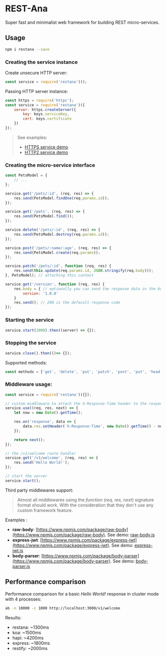# REST-Ana
Super fast and minimalist web framework for building REST micro-services.

## Usage
```bash
npm i restana --save
```
### Creating the service instance
Create unsecure HTTP server:
```js
const service = require('restana')();
```
Passing HTTP server instance:
```js
const https = require('https');
const service = require('restana')({
    server: https.createServer({
        key: keys.serviceKey,
        cert: keys.certificate
    })
});
```
> See examples:
> * [HTTPS service demo](demos/https-service.js)
> * [HTTP2 service demo](demos/http2-service.js)

### Creating the micro-service interface
```js
const PetsModel = {
    // ... 
};

service.get('/pets/:id', (req, res) => {
    res.send(PetsModel.findOne(req.params.id));
});

service.get('/pets', (req, res) => {
    res.send(PetsModel.find());
});

service.delete('/pets/:id', (req, res) => {
    res.send(PetsModel.destroy(req.params.id));
});

service.post('/pets/:name/:age', (req, res) => {
    res.send(PetsModel.create(req.params));
});

service.patch('/pets/:id', function (req, res) {
    res.send(this.update(req.params.id, JSON.stringify(req.body)));
}, PetsModel); // attaching this context

service.get('/version', function (req, res) {
    res.body = { // optionally you can send the response data in the body property
        version: '1.0.0'
    }
    res.send(); // 200 is the defacult response code
});
```
### Starting the service
```js
service.start(3000).then((server) => {});
```
### Stopping the service
```js
service.close().then(()=> {});
```
Supported methods:
```js
const methods = ['get', 'delete', 'put', 'patch', 'post', 'put', 'head', 'options'];
```
### Middleware usage:
```js
const service = require('restana')({});

// custom middleware to attach the X-Response-Time header to the response
service.use((req, res, next) => {
    let now = new Date().getTime();

    res.on('response', data => {
        data.res.setHeader('X-Response-Time', new Date().getTime() - now);
    });

    return next();
});

// the /v1/welcome route handler
service.get('/v1/welcome', (req, res) => {
    res.send('Hello World!');
});

// start the server
service.start();
```
Third party middlewares support:
> Almost all middlewares using the *function (req, res, next)* signature format should work. With the consideration that they don't use any custom framework feature.

Examples :
* **raw-body**: [https://www.npmjs.com/package/raw-body](https://www.npmjs.com/package/raw-body). See demo: [raw-body.js](demos/raw-body.js)
* **express-jwt**: [https://www.npmjs.com/package/express-jwt](https://www.npmjs.com/package/express-jwt). See demo: [express-jwt.js](demos/express-jwt.js)
* **body-parser**: [https://www.npmjs.com/package/body-parser](https://www.npmjs.com/package/body-parser). See demo: [body-parser.js](demos/body-parser.js)

## Performance comparison
Performance comparison for a basic *Hello World!* response in cluster mode with 4 processes:
```bash
ab -n 10000 -c 1000 http://localhost:3000/v1/welcome
```
Results: 
* restana: ~1300ms
* koa: ~1500ms
* hapi: ~4200ms
* express: ~1800ms
* restify: ~2000ms